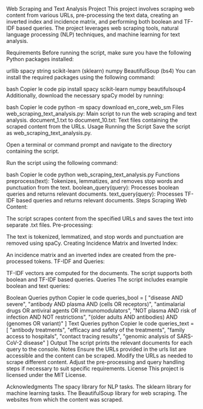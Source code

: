Web Scraping and Text Analysis Project
This project involves scraping web content from various URLs, pre-processing the text data, creating an inverted index and incidence matrix, and performing both boolean and TF-IDF based queries. The project leverages web scraping tools, natural language processing (NLP) techniques, and machine learning for text analysis.

Requirements
Before running the script, make sure you have the following Python packages installed:

urllib
spacy
string
scikit-learn (sklearn)
numpy
BeautifulSoup (bs4)
You can install the required packages using the following command:

bash
Copier le code
pip install spacy scikit-learn numpy beautifulsoup4
Additionally, download the necessary spaCy model by running:

bash
Copier le code
python -m spacy download en_core_web_sm
Files
web_scraping_text_analysis.py: Main script to run the web scraping and text analysis.
document_1.txt to document_10.txt: Text files containing the scraped content from the URLs.
Usage
Running the Script
Save the script as web_scraping_text_analysis.py.

Open a terminal or command prompt and navigate to the directory containing the script.

Run the script using the following command:

bash
Copier le code
python web_scraping_text_analysis.py
Functions
preprocess(text): Tokenizes, lemmatizes, and removes stop words and punctuation from the text.
boolean_query(query): Processes boolean queries and returns relevant documents.
text_query(query): Processes TF-IDF based queries and returns relevant documents.
Steps
Scraping Web Content:

The script scrapes content from the specified URLs and saves the text into separate .txt files.
Pre-processing:

The text is tokenized, lemmatized, and stop words and punctuation are removed using spaCy.
Creating Incidence Matrix and Inverted Index:

An incidence matrix and an inverted index are created from the pre-processed tokens.
TF-IDF and Queries:

TF-IDF vectors are computed for the documents.
The script supports both boolean and TF-IDF based queries.
Queries
The script includes example boolean and text queries:

Boolean Queries
python
Copier le code
queries_bool = [
    "disease AND severe",
    "antibody AND plasma AND (cells OR receptors)",
    "antimalarial drugs OR antiviral agents OR immunomodulators",
    "NOT plasma AND risk of infection AND NOT restrictions",
    "(older adults AND antibodies) AND (genomes OR variant)"
]
Text Queries
python
Copier le code
queries_text = [
    "antibody treatments",
    "efficacy and safety of the treatments",
    "family access to hospitals",
    "contact tracing results",
    "genomic analysis of SARS-CoV-2 disease"
]
Output
The script prints the relevant documents for each query to the console.
Notes
Ensure the URLs provided in the urls list are accessible and the content can be scraped.
Modify the URLs as needed to scrape different content.
Adjust the pre-processing and query handling steps if necessary to suit specific requirements.
License
This project is licensed under the MIT License.

Acknowledgments
The spacy library for NLP tasks.
The sklearn library for machine learning tasks.
The BeautifulSoup library for web scraping.
The websites from which the content was scraped.
